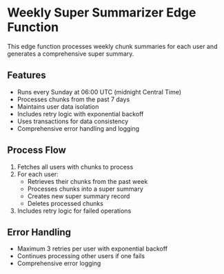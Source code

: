 
# Weekly Super Summarizer Edge Function

This edge function processes weekly chunk summaries for each user and generates a comprehensive super summary.

## Features

- Runs every Sunday at 06:00 UTC (midnight Central Time)
- Processes chunks from the past 7 days
- Maintains user data isolation
- Includes retry logic with exponential backoff
- Uses transactions for data consistency
- Comprehensive error handling and logging

## Process Flow

1. Fetches all users with chunks to process
2. For each user:
   - Retrieves their chunks from the past week
   - Processes chunks into a super summary
   - Creates new super summary record
   - Deletes processed chunks
3. Includes retry logic for failed operations

## Error Handling

- Maximum 3 retries per user with exponential backoff
- Continues processing other users if one fails
- Comprehensive error logging
